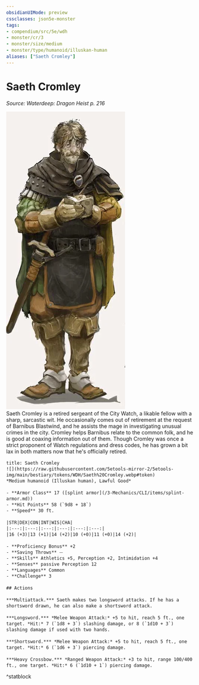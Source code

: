 ```yaml
---
obsidianUIMode: preview
cssclasses: json5e-monster
tags:
- compendium/src/5e/wdh
- monster/cr/3
- monster/size/medium
- monster/type/humanoid/illuskan-human
aliases: ["Saeth Cromley"]
---
```

# Saeth Cromley
*Source: Waterdeep: Dragon Heist p. 216*  

![](https://raw.githubusercontent.com/5etools-mirror-2/5etools-img/main/bestiary/WDH/Saeth%20Cromley.webp#right)  
Saeth Cromley is a retired sergeant of the City Watch, a likable fellow with a sharp, sarcastic wit. He occasionally comes out of retirement at the request of Barnibus Blastwind, and he assists the mage in investigating unusual crimes in the city. Cromley helps Barnibus relate to the common folk, and he is good at coaxing information out of them. Though Cromley was once a strict proponent of Watch regulations and dress codes, he has grown a bit lax in both matters now that he's officially retired.


```ad-statblock
title: Saeth Cromley
![](https://raw.githubusercontent.com/5etools-mirror-2/5etools-img/main/bestiary/tokens/WDH/Saeth%20Cromley.webp#token)
*Medium humanoid (Illuskan human), Lawful Good*

- **Armor Class** 17 ([splint armor](/3-Mechanics/CLI/items/splint-armor.md))
- **Hit Points** 58 (`9d8 + 18`) 
- **Speed** 30 ft.

|STR|DEX|CON|INT|WIS|CHA|
|:---:|:---:|:---:|:---:|:---:|:---:|
|16 (+3)|13 (+1)|14 (+2)|10 (+0)|11 (+0)|14 (+2)|

- **Proficiency Bonus** +2
- **Saving Throws** ⏤
- **Skills** Athletics +5, Perception +2, Intimidation +4
- **Senses** passive Perception 12
- **Languages** Common
- **Challenge** 3

## Actions

***Multiattack.*** Saeth makes two longsword attacks. If he has a shortsword drawn, he can also make a shortsword attack.

***Longsword.*** *Melee Weapon Attack:* +5 to hit, reach 5 ft., one target. *Hit:* 7 (`1d8 + 3`) slashing damage, or 8 (`1d10 + 3`) slashing damage if used with two hands.

***Shortsword.*** *Melee Weapon Attack:* +5 to hit, reach 5 ft., one target. *Hit:* 6 (`1d6 + 3`) piercing damage.

***Heavy Crossbow.*** *Ranged Weapon Attack:* +3 to hit, range 100/400 ft., one target. *Hit:* 6 (`1d10 + 1`) piercing damage.
```
^statblock